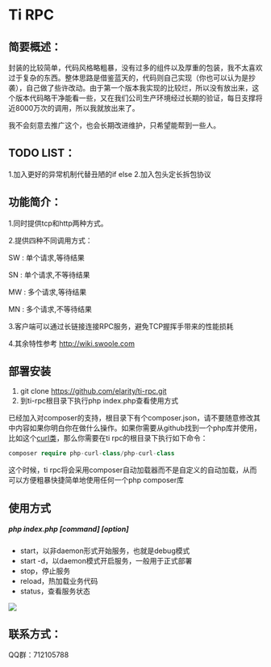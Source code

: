 # Ti RPC
## 简要概述：
封装的比较简单，代码风格略粗暴，没有过多的组件以及厚重的包装，我不太喜欢过于复杂的东西。整体思路是借鉴蓝天的，代码则自己实现（你也可以认为是抄袭），自己做了些许改动。由于第一个版本我实现的比较烂，所以没有放出来，这个版本代码略干净能看一些，又在我们公司生产环境经过长期的验证，每日支撑将近8000万次的调用，所以我就放出来了。

我不会刻意去推广这个，也会长期改进维护，只希望能帮到一些人。


## TODO LIST：
1.加入更好的异常机制代替丑陋的if else
2.加入包头定长拆包协议


## 功能简介：
1.同时提供tcp和http两种方式。

2.提供四种不同调用方式：
 
 SW : 单个请求,等待结果
 
 SN : 单个请求,不等待结果
 
 MW : 多个请求,等待结果
  
 MN : 多个请求,不等待结果  

3.客户端可以通过长链接连接RPC服务，避免TCP握挥手带来的性能损耗

4.其余特性参考 http://wiki.swoole.com



## 部署安装
1. git clone https://github.com/elarity/ti-rpc.git
2. 到ti-rpc根目录下执行php index.php查看使用方式

已经加入对composer的支持，根目录下有个composer.json，请不要随意修改其中内容如果你明白你在做什么操作。如果你需要从github找到一个php库并使用，比如这个[curl类](https://github.com/php-curl-class/php-curl-class)，那么你需要在ti rpc的根目录下执行如下命令：

```php
composer require php-curl-class/php-curl-class
```
这个时候，ti rpc将会采用composer自动加载器而不是自定义的自动加载，从而可以方便粗暴快捷简单地使用任何一个php composer库


## 使用方式
##### php index.php [command] [option]
- start，以非daemon形式开始服务，也就是debug模式
- start -d，以daemon模式开启服务，一般用于正式部署
- stop，停止服务
- reload，热加载业务代码
- status，查看服务状态

![](http://static.ti-node.com/github_tirpc_1.png)

## 联系方式：
QQ群：712105788
